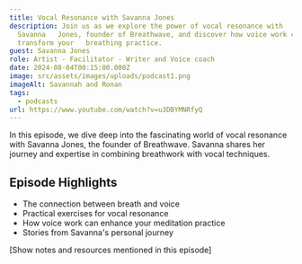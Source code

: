 ```yaml
---
title: Vocal Resonance with Savanna Jones
description: Join us as we explore the power of vocal resonance with
  Savanna   Jones, founder of Breathwave, and discover how voice work can
  transform your   breathing practice.
guest: Savanna Jones
role: Artist - Facilitator - Writer and Voice coach
date: 2024-08-04T00:15:00.000Z
image: src/assets/images/uploads/podcast1.png
imageAlt: Savannah and Ronan
tags:
  - podcasts
url: https://www.youtube.com/watch?v=u3DBYMNRfyQ
---
```

In this episode, we dive deep into the fascinating world of vocal resonance with Savanna Jones, the founder of Breathwave. Savanna shares her journey and expertise in combining breathwork with vocal techniques.

## Episode Highlights

- The connection between breath and voice
- Practical exercises for vocal resonance
- How voice work can enhance your meditation practice
- Stories from Savanna's personal journey

[Show notes and resources mentioned in this episode] 
